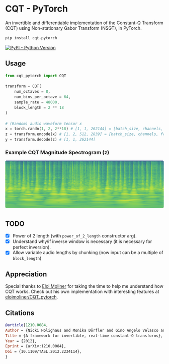 
# CQT - PyTorch


An invertible and differentiable implementation of the Constant-Q Transform (CQT) using Non-stationary Gabor Transform (NSGT), in PyTorch.

```bash
pip install cqt-pytorch
```
[![PyPI - Python Version](https://img.shields.io/pypi/v/cqt-pytorch?style=flat&colorA=black&colorB=black)](https://pypi.org/project/cqt-pytorch/)


## Usage

```python
from cqt_pytorch import CQT

transform = CQT(
    num_octaves = 8,
    num_bins_per_octave = 64,
    sample_rate = 48000,
    block_length = 2 ** 18
)

# (Random) audio waveform tensor x
x = torch.randn(1, 2, 2**18) # [1, 1, 262144] = [batch_size, channels, timesteps]
z = transform.encode(x) # [1, 2, 512, 2839] = [batch_size, channels, frequencies, time]
y = transform.decode(z) # [1, 1, 262144]
```

### Example CQT Magnitude Spectrogram (z)
<img src="./IMAGE.png"></img>

## TODO
* [x] Power of 2 length (with `power_of_2_length` constructor arg).
* [x] Understand why/if inverse window is necessary (it is necessary for perfect inversion).
* [x] Allow variable audio lengths by chunking (now input can be a multiple of `block_length`)

## Appreciation
Special thanks to [Eloi Moliner](https://github.com/eloimoliner) for taking the time to help me understand how CQT works. Check out his own implementation with interesting features at [eloimoliner/CQT_pytorch](https://github.com/eloimoliner/CQT_pytorch).

## Citations

```bibtex
@article{1210.0084,
Author = {Nicki Holighaus and Monika Dörfler and Gino Angelo Velasco and Thomas Grill},
Title = {A framework for invertible, real-time constant-Q transforms},
Year = {2012},
Eprint = {arXiv:1210.0084},
Doi = {10.1109/TASL.2012.2234114},
}
```
